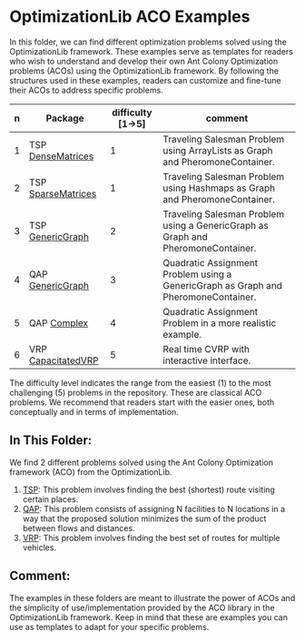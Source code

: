 # OptimizationLib ACO Examples
In this folder, we can find different optimization problems solved using the OptimizationLib framework.
These examples serve as templates for readers who wish to understand and develop their own Ant Colony Optimization problems
(ACOs) using the OptimizationLib framework. By following the structures used in these examples, readers can customize and
fine-tune their ACOs to address specific problems.

| n | Package                                                                                                                                          | difficulty [1&rarr;5] | comment                                                                            |
|---|--------------------------------------------------------------------------------------------------------------------------------------------------|-----------------------|------------------------------------------------------------------------------------|
| 1 | TSP [DenseMatrices](https://github.com/SergioOyaga/AntColonyAlgorithmExamples/tree/master/src/main/java/org/soyaga/examples/TSP/DenseMatrices)   | 1                     | Traveling Salesman Problem using ArrayLists as Graph and PheromoneContainer.       |
| 2 | TSP [SparseMatrices](https://github.com/SergioOyaga/AntColonyAlgorithmExamples/tree/master/src/main/java/org/soyaga/examples/TSP/SparseMatrices) | 1                     | Traveling Salesman Problem using Hashmaps as Graph and PheromoneContainer.         |
| 3 | TSP [GenericGraph](https://github.com/SergioOyaga/AntColonyAlgorithmExamples/tree/master/src/main/java/org/soyaga/examples/TSP/GenericGraph)     | 2                     | Traveling Salesman Problem using a GenericGraph as Graph and PheromoneContainer.   |
| 4 | QAP [GenericGraph](https://github.com/SergioOyaga/AntColonyAlgorithmExamples/tree/master/src/main/java/org/soyaga/examples/QAP/GenericGraph)     | 3                     | Quadratic Assignment Problem using a GenericGraph as Graph and PheromoneContainer. |
| 5 | QAP [Complex](https://github.com/SergioOyaga/AntColonyAlgorithmExamples/tree/master/src/main/java/org/soyaga/examples/QAP/Complex)               | 4                     | Quadratic Assignment Problem in a more realistic example.                          |
| 6 | VRP [CapacitatedVRP](https://github.com/SergioOyaga/AntColonyAlgorithmExamples/tree/master/src/main/java/org/soyaga/examples/VRP/CapacitatedVRP) | 5                     | Real time CVRP with interactive interface.                                         |

The difficulty level indicates the range from the easiest (1) to the most challenging (5) problems in the repository.
These are classical ACO problems. We recommend that readers start with the easier ones, both conceptually and in
terms of implementation.

## In This Folder:
We find 2 different problems solved using the Ant Colony Optimization framework (ACO) from the OptimizationLib.
1. [TSP](https://github.com/SergioOyaga/AntColonyAlgorithmExamples/tree/master/src/main/java/org/soyaga/examples/TSP):
   This problem involves finding the best (shortest) route visiting certain places.
2. [QAP](https://github.com/SergioOyaga/AntColonyAlgorithmExamples/tree/master/src/main/java/org/soyaga/examples/QAP):
   This problem consists of assigning N facilities to N locations in a way that the proposed solution
   minimizes the sum of the product between flows and distances.
3. [VRP](https://github.com/SergioOyaga/AntColonyAlgorithmExamples/tree/master/src/main/java/org/soyaga/examples/VRP):
   This problem involves finding the best set of routes for multiple vehicles.

## Comment:
The examples in these folders are meant to illustrate the power of ACOs and the simplicity of use/implementation
provided by the ACO library in the OptimizationLib framework. Keep in mind that these are examples you can use as
templates to adapt for your specific problems.